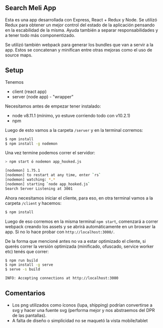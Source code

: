 ## Search Meli App 

Esta es una app desarrollada con Express, React + Redux y Node. Se utilizó Redux para obtener un mejor control del estado de la aplicación pensando en la escabilidad de la misma. Ayuda también a separar responsabilidades y a tener todo más componentizado.

Se utilizó también webpack para generar los bundles que van a servir a la app. Estos se concatenan y minifican entre otras mejoras como el uso de source maps.

## Setup

Tenemos
- client (react app)
- server (node app) - "wrapper"

Necesitamos antes de empezar tener instalado:
- node v8.11.1 (mínimo, yo estuve corriendo todo con v10.2.1)
- npm

Luego de esto vamos a la carpeta `/server` y en la terminal corremos:

```bash
$ npm install
$ npm install -g nodemon
```

Una vez termine podemos correr el servidor:

```bash
> npm start ó nodemon app_hooked.js

[nodemon] 1.75.1
[nodemon] to restart at any time, enter `rs`
[nodemon] watching: *.*
[nodemon] starting `node app_hooked.js`
Search Server Listening at 3001
```

Ahora necesitamos iniciar el cliente, para eso, en otra terminal vamos a la carpeta `/client` y hacemos:

```bash
$ npm install
```

Luego de eso corremos en la misma terminal `npm start`, comenzará a correr webpack creando los assets y se abrirá automáticamente en un browser la app. Si no lo hace probar con `http://localhost:3000/`.

De la forma que mencioné antes no va a estar optimizado el cliente, si querés correr la versión optimizada (minificado, ofuscado, service worker etc) tenés que correr:

```bash
$ npm run build
$ npm install -g serve
$ serve -s build

INFO: Accepting connections at http://localhost:3000
```

## Comentarios
- Los png utilizados como íconos (lupa, shipping) podrían convertirse a svg y hacer una fuente svg (performa mejor y nos abstraemos del DPR de las pantallas).
- A falta de diseño o simplicidad no se maquetó la vista mobile/tablet